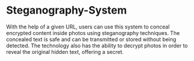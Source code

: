 # Steganography-System
With the help of a given URL, users can use this system to conceal encrypted content inside photos using steganography techniques. The concealed text is safe and can be transmitted or stored without being detected. The technology also has the ability to decrypt photos in order to reveal the original hidden text, offering a secret.
